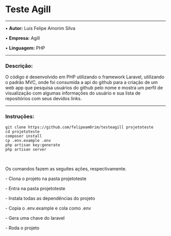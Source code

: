 <h1>Teste Agill</h1>
<hr width = 100%>
<p>&bull; <strong>Autor:</strong> Luis Felipe Amorim Silva</p>
<p>&bull; <strong>Empresa:</strong> Agill</p>
<p>&bull; <strong>Linguagem:</strong> PHP</p>
<hr width = 100%>
<h3>Descrição:</h3>
<p> O código é desenvolvido em PHP utilizando o framework Laravel, utilizando o padrão MVC, onde foi consumida a api do github para a criação de um web app que pesquisa usuários do github pelo nome e mostra um perfil de visualização com algumas informações do usuário e sua lista de repositórios com seus devidos links.</p>
<hr width = 100%>
<h3>Instruções:</h3>

```
git clone https://github.com/felipeam0rim/testeagill projetoteste
cd projetoteste
composer install
cp .env.example .env
php artisan key:generate
php artisan server
```

<br/>
<p>Os comandos fazem as seguites ações, respectivamente.</p>
<p>- Clona o projeto na pasta projetoteste</p>
<p>- Entra na pasta projetoteste</p>
<p>- Instala todas as dependências do projeto</p>
<p>- Copia o .env.example e cola como .env</p>
<p>- Gera uma chave do laravel</p>
<p>- Roda o projeto</p>
